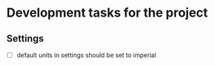 # Development tasks for the project

## Settings
- [ ] default units in settings should be set to imperial
